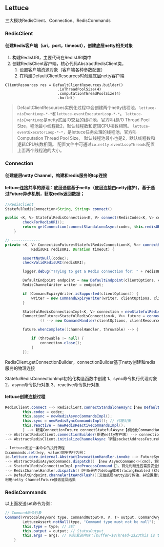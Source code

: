 ## Lettuce
三大模块RedisClient、Connection、RedisCommands

### RedisClient

#### 创建Redis客户端（uri，port，timeout），创建底层netty相关对象

1. 构建RedisURI，主要代码在RedisURI类中
2. 创建RedisClient客户端，核心代码AbstractRedisClient类，
    1. 设置客户端资源对象（客户端各种参数配置）
    2. 在构建DefaultClientResources时创建底层netty客户端

```
ClientResources res = DefaultClientResources.builder()
                        .ioThreadPoolSize(4)
                        .computationThreadPoolSize(4)
                        .build()
```

> DefaultClientResources实例化过程中会创建两个netty线程池，`lettuce-nioEventLoop-*-*`和`lettuce-eventExecutorLoop-*-*`。
> `lettuce-nioEventLoop`是netty底层IO交互的线程池，官方叫线I/O Thread Pool Size，程池最小线程数2，默认线程数和逻辑CPU核数相同。
> `lettuce-eventExecutorLoop-*-*`，是lettuce任务处理的线程池，官方叫Computation Thread Pool Size，
> 默认线程池最小也是2，默认线程数和逻辑CPU核数相同。
> 配置文件中可通过`io.netty.eventLoopThreads`配置上面两个线程池的大小。

### Connection

#### 创建底层netty Channel，构建和redis服务的tcp连接
#### lettuce连接共享的原理：底层通信基于netty（底层连接由netty维护），基于通过Future异步机制，获取redis返回数据；

```java
//RedisClient
StatefulRedisConnection<String, String> connect()

public <K, V> StatefulRedisConnection<K, V> connect(RedisCodec<K, V> codec) {
        checkForRedisURI();
        return getConnection(connectStandaloneAsync(codec, this.redisURI, timeout));
    }

// -------------
private <K, V> ConnectionFuture<StatefulRedisConnection<K, V>> connectStandaloneAsync(RedisCodec<K, V> codec,
            RedisURI redisURI, Duration timeout) {

        assertNotNull(codec);
        checkValidRedisURI(redisURI);

        logger.debug("Trying to get a Redis connection for: " + redisURI);

        DefaultEndpoint endpoint = new DefaultEndpoint(clientOptions, clientResources);
        RedisChannelWriter writer = endpoint;

        if (CommandExpiryWriter.isSupported(clientOptions)) {
            writer = new CommandExpiryWriter(writer, clientOptions, clientResources);
        }

        StatefulRedisConnectionImpl<K, V> connection = newStatefulRedisConnection(writer, codec, timeout);
        ConnectionFuture<StatefulRedisConnection<K, V>> future = connectStatefulAsync(connection, codec, endpoint, redisURI,
                () --> new CommandHandler(clientOptions, clientResources, endpoint));

        future.whenComplete((channelHandler, throwable) --> {

            if (throwable != null) {
                connection.close();
            }
        });
```

RedisClient.getConnectionBuilder，connectionBuilder基于netty创建和redis服务的物理连接

StatefulRedisConnectionImpl初始化构造函数中创建 1、sync命令执行代理对象 2、async命令执行对象 3、reactive命令执行对象

#### lettuce创建连接过程

```java
RedisClient.connect --> RedisClient.connectStandaloneAsync【new DefaultEndpoint()[创建一个closeFuture，CompletableFuture对象] --> RedisClient.newStatefulRedisConnection[（StatefulRedisConnectionImpl继承RedisChannelHandler）RedisChannelHandler. --> 初始化四个组件
        this.codec = codec;
        this.async = newRedisAsyncCommandsImpl();
        this.sync = newRedisSyncCommandsImpl(); // 代理对象
        this.reactive = newRedisReactiveCommandsImpl();
        ] --> 新建ConnectionFuture connectStatefulAsync【初始化CommandHandler（继承于ChannelDuplexHandler，属于netty类） --> RedisClient.getConnectionBuilder构建新的ConnectionBuilder
--> AbstractRedisClient.connectionBuilder(新建netty客户端) --> connectionBuilder.connection将StatefulRedisConnectionImpl设置到ConnectionBuilder的connection属性
--> AbstractRedisClient.initializeChannelAsync「新建socketAddressFuture和channelReadyFuture，都是CompletableFuture类型 --> 返回新建的DefaultConnectionFuture」】】 --> AbstractRedisClient.getConnection

- lettuce发送一条命令的执行流程
以commands.set(key, value)同步执行为例：
io.lettuce.core.internal.AbstractInvocationHandler.invoke --> FutureSyncInvocationHandler.handleInvocation --> AbstractRedisAsyncCommands.set【返回RedisFuture类型对象】 --> RedisCommandBuilder.set【构建redis命令对象】
--> AbstractRedisAsyncCommands.dispatch() 【new AsyncCommand<>(cmd)，将普通Command对象封装成AsyncCommand对象】 --> StatefulRedisConnectionImpl.dispatch()
--> StatefulRedisConnectionImpl.preProcessCommand【1、首先判断是否需要安全验证 2、是否选择自定义库 3、是否只读模式 4、是否读写模式 5、是否DISCARD 6、是否为EXEC 7、是否为MULTI】
--> RedisChannelHandler.dispatch()【判断是否为debug或者tracingEnabled（默认false）】 --> DefaultEndpoint.write() --> DefaultEndpoint.writeToChannelAndFlush()
--> DefaultEndpoint.channelWriteAndFlush()[交给底层netty进行传输，并设置重试监听器] --> [netty部分]AbstractChannel.writeAndFlush
利用netty ChannelFuture接收返回结果
```


### RedisCommands

以上面发送set命令为例：
```java
// Command命令对象
Command(ProtocolKeyword type, CommandOutput<K, V, T> output, CommandArgs<K, V> args) {
        LettuceAssert.notNull(type, "Command type must not be null");
        this.type = type; // SET
        this.output = output; // StatusOutput
        this.args = args; // 实际发送内容：[buffer=$8Thread-2$23this is thread Thread-2]
    }
```
